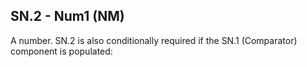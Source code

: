 ## SN.2 - Num1 (NM)

A number. SN.2 is also conditionally required if the SN.1 (Comparator) component is populated:
